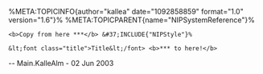 %META:TOPICINFO{author=\"kallea\" date=\"1092858859\" format=\"1.0\"
version=\"1.6\"}% %META:TOPICPARENT{name=\"NIPSystemReference\"}%

    <b>Copy from here ***</b> &#37;INCLUDE{"NIPStyle"}%

    &lt;font class="title">Title&lt;/font> <b>*** to here!</b>

\-- Main.KalleAlm - 02 Jun 2003
